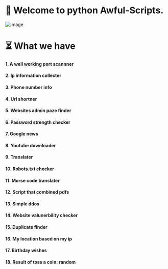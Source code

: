 # 🤠 Welcome to python Awful-Scripts.
![image](https://user-images.githubusercontent.com/83164668/121808245-2b063880-cc75-11eb-8ea1-2493a3a1b371.png)

# ⏳ What we have
#### 1. A well working port scannner
#### 2. Ip information collecter
#### 3. Phone number info
#### 4. Url shortner
#### 5. Websites admin paze finder
#### 6. Password strength checker
#### 7. Google news 
#### 8. Youtube downloader
#### 9. Translater
#### 10. Robots.txt checker
#### 11. Morse code translater
#### 12. Script that combined pdfs
#### 13. Simple ddos
#### 14. Website valunerbility checker
#### 15. Duplicate finder
#### 16. My location based on my ip
#### 17. Birthday wishes
#### 18. Result of toss a coin: random
